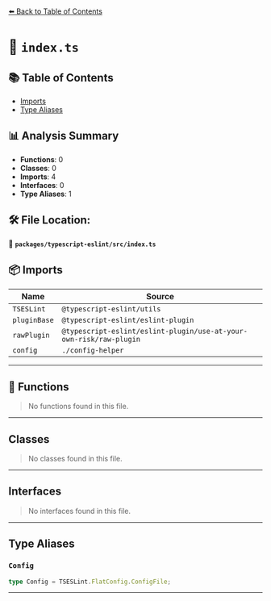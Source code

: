 [⬅️ Back to Table of Contents](../../../index.md)

# 📄 `index.ts`

## 📚 Table of Contents

- [Imports](#imports)
- [Type Aliases](#type-aliases)

## 📊 Analysis Summary

- **Functions**: 0
- **Classes**: 0
- **Imports**: 4
- **Interfaces**: 0
- **Type Aliases**: 1

## 🛠️ File Location:
📂 **`packages/typescript-eslint/src/index.ts`**

## 📦 Imports

| Name | Source |
|------|--------|
| `TSESLint` | `@typescript-eslint/utils` |
| `pluginBase` | `@typescript-eslint/eslint-plugin` |
| `rawPlugin` | `@typescript-eslint/eslint-plugin/use-at-your-own-risk/raw-plugin` |
| `config` | `./config-helper` |


---

## 🔧 Functions

> No functions found in this file.


---

## Classes

> No classes found in this file.


---

## Interfaces

> No interfaces found in this file.


---

## Type Aliases

### `Config`

```ts
type Config = TSESLint.FlatConfig.ConfigFile;
```


---